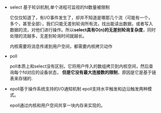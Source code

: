 - select 基于轮训机制,单个进程可监视的fd数量被限制

  它仅仅知道了，有I/O事件发生了，却并不知道是哪那几个流（可能有一个，多个，甚至全部），我们只能无差别轮询所有流，找出能读出数据，或者写入数据的流，对他们进行操作。所以**select具有O(n)的无差别轮询复杂度**，同时处理的流越多，无差别轮询时间就越长。

  内核需要将消息传递到用户空间，都需要内核拷贝动作

  

- poll

  poll本质上和select没有区别，它将用户传入的数组拷贝到内核空间，然后查询每个fd对应的设备状态， **但是它没有最大连接数的限制**，原因是它是基于链表来存储的.

  

- epoll基于操作系统支持的I/O通知机制 epoll支持水平触发和边沿触发两种模式。

  epoll通过内核和用户空间共享一块内存来实现的。

